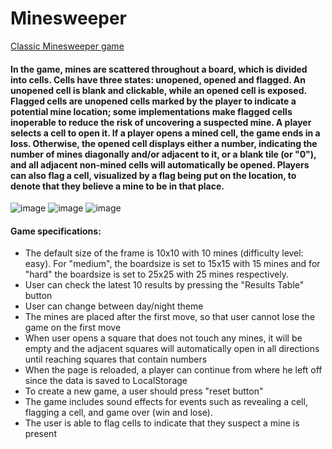# Minesweeper

[Classic Minesweeper game](https://en.wikipedia.org/wiki/Minesweeper_(video_game))

#### In the game, mines are scattered throughout a board, which is divided into cells. Cells have three states: unopened, opened and flagged. An unopened cell is blank and clickable, while an opened cell is exposed. Flagged cells are unopened cells marked by the player to indicate a potential mine location; some implementations make flagged cells inoperable to reduce the risk of uncovering a suspected mine. A player selects a cell to open it. If a player opens a mined cell, the game ends in a loss. Otherwise, the opened cell displays either a number, indicating the number of mines diagonally and/or adjacent to it, or a blank tile (or "0"), and all adjacent non-mined cells will automatically be opened. Players can also flag a cell, visualized by a flag being put on the location, to denote that they believe a mine to be in that place.

![image](https://github.com/Twitty97/minesweeper/assets/126764655/3c9a3eed-79c4-460d-88ab-c701c9381db1)
![image](https://github.com/Twitty97/minesweeper/assets/126764655/84fbd351-737f-4f4b-b65c-a749611d227a)
![image](https://github.com/Twitty97/minesweeper/assets/126764655/27914576-530d-4235-8f6a-d4c76a65db49)

#### Game specifications:
- The default size of the frame is 10x10 with 10 mines (difficulty level: easy). For "medium", the boardsize is set to 15x15 with 15 mines and for "hard" the boardsize is set to 25x25 with 25 mines respectively.
- User can check the latest 10 results by pressing the "Results Table" button
- User can change between day/night theme
- The mines are placed after the first move, so that user cannot lose the game on the first move
- When user opens a square that does not touch any mines, it will be empty and the adjacent squares will automatically open in all directions until reaching squares that contain numbers
- When the page is reloaded, a player can continue from where he left off since the data is saved to LocalStorage
- To create a new game, a user should press "reset button"
- The game includes sound effects for events such as revealing a cell, flagging a cell, and game over (win and lose).
- The user is able to flag cells to indicate that they suspect a mine is present
